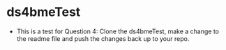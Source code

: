 # ds4bmeTest
* This is a test for Question 4: Clone the ds4bmeTest, make a change to the readme file and push the changes back up to your repo.